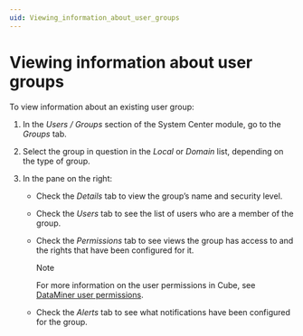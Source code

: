 ```yaml
---
uid: Viewing_information_about_user_groups
---
```


# Viewing information about user groups

To view information about an existing user group:

1. In the *Users / Groups* section of the System Center module, go to the *Groups* tab.

2. Select the group in question in the *Local* or *Domain* list, depending on the type of group.

3. In the pane on the right:

    - Check the *Details* tab to view the group’s name and security level.

    - Check the *Users* tab to see the list of users who are a member of the group.

    - Check the *Permissions* tab to see views the group has access to and the rights that have been configured for it.

        > [!NOTE]
        > For more information on the user permissions in Cube, see [DataMiner user permissions](xref:DataMiner_user_permissions).

    - Check the *Alerts* tab to see what notifications have been configured for the group.

